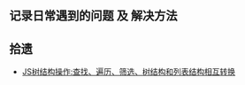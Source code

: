 ## 记录日常遇到的问题 及 解决方法

## 拾遗

- [JS树结构操作:查找、遍历、筛选、树结构和列表结构相互转换](https://mp.weixin.qq.com/s/dgY6cKOju2UpUEQk-7jHJQ)
